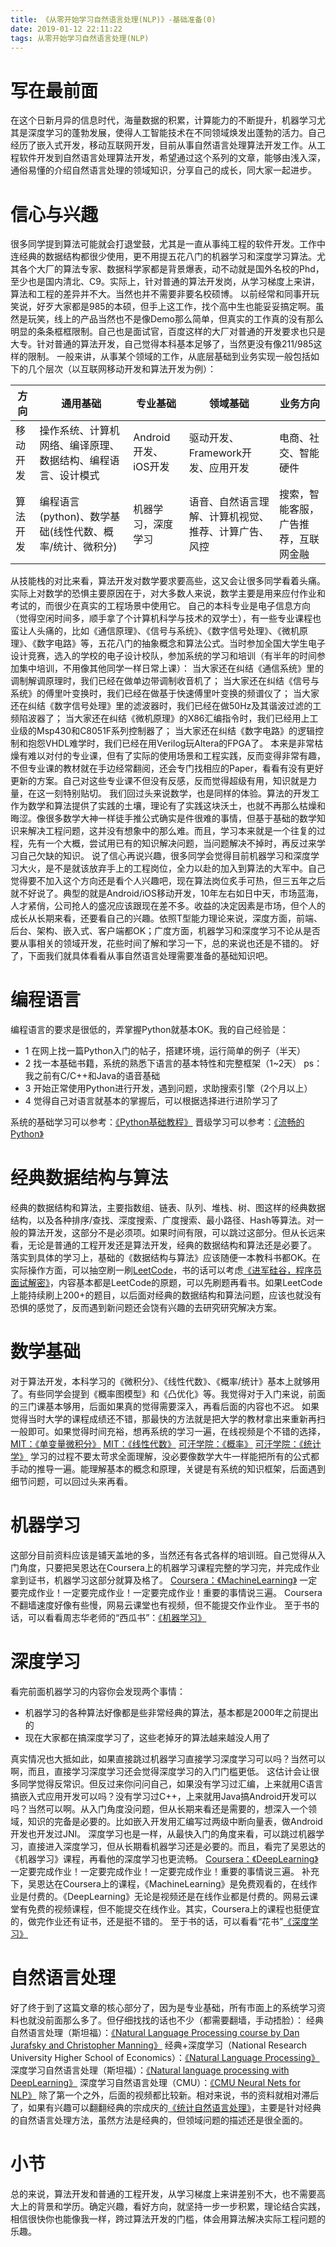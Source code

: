 ```yaml
---
title: 《从零开始学习自然语言处理(NLP)》-基础准备(0)
date: 2019-01-12 22:11:22
tags: 从零开始学习自然语言处理(NLP)
---
```

# 写在最前面
在这个日新月异的信息时代，海量数据的积累，计算能力的不断提升，机器学习尤其是深度学习的蓬勃发展，使得人工智能技术在不同领域焕发出蓬勃的活力。自己经历了嵌入式开发，移动互联网开发，目前从事自然语言处理算法开发工作。从工程软件开发到自然语言处理算法开发，希望通过这个系列的文章，能够由浅入深，通俗易懂的介绍自然语言处理的领域知识，分享自己的成长，同大家一起进步。
# 信心与兴趣
很多同学提到算法可能就会打退堂鼓，尤其是一直从事纯工程的软件开发。工作中连经典的数据结构都很少使用，更不用提五花八门的机器学习和深度学习算法。尤其各个大厂的算法专家、数据科学家都是背景爆表，动不动就是国外名校的Phd，至少也是国内清北、C9。实际上，针对普通的算法开发岗，从学习梯度上来讲，算法和工程的差异并不大。当然也并不需要非要名校硕博。
以前经常和同事开玩笑说，好歹大家都是985的本硕，但手上这工作，找个高中生也能妥妥搞定啊。虽然是玩笑，线上的产品当然也不是像Demo那么简单，但真实的工作真的没有那么明显的条条框框限制。自己也是面试官，百度这样的大厂对普通的开发要求也只是大专。针对普通的算法开发，自己觉得本科基本足够了，当然更没有像211/985这样的限制。
一般来讲，从事某个领域的工作，从底层基础到业务实现一般包括如下的几个层次（以互联网移动开发和算法开发为例）：

|方向|通用基础|专业基础|领域基础|业务方向|
|------|------|------|------|------|
|移动开发|操作系统、计算机网络、编译原理、数据结构、编程语言、设计模式|Android开发、iOS开发|驱动开发、Framework开发、应用开发|电商、社交、智能硬件|
|算法开发|编程语言(python)、数学基础(线性代数、概率/统计、微积分)|机器学习，深度学习|语音、自然语言理解、计算机视觉、推荐、计算广告、风控|搜索，智能客服，广告推荐，互联网金融|

从技能栈的对比来看，算法开发对数学要求要高些，这又会让很多同学看着头痛。实际上对数学的恐惧主要原因在于，对大多数人来说，数学主要是用来应付作业和考试的，而很少在真实的工程场景中使用它。
自己的本科专业是电子信息方向（觉得空闲时间多，顺手拿了个计算机科学与技术的双学士），有一些专业课程也蛮让人头痛的，比如《通信原理》、《信号与系统》、《数字信号处理》、《微机原理》、《数字电路》等，五花八门的抽象概念和算法公式。当时参加全国大学生电子设计竞赛，选入的学校的电子设计校队，参加系统的学习和培训（有半年的时间参加集中培训，不用像其他同学一样日常上课）：
当大家还在纠结《通信系统》里的调制解调原理时，我们已经在做单边带调制收音机了；
当大家还在纠结《信号与系统》的傅里叶变换时，我们已经在做基于快速傅里叶变换的频谱仪了；
当大家还在纠结《数字信号处理》里的滤波器时，我们已经在做50Hz及其谐波过滤的工频陷波器了；
当大家还在纠结《微机原理》的X86汇编指令时，我们已经用上工业级的Msp430和C8051F系列控制器了；
当大家还在纠结《数字电路》的逻辑控制和抱怨VHDL难学时，我们已经在用Verilog玩Altera的FPGA了。
本来是非常枯燥有难以对付的专业课，但有了实际的使用场景和工程实践，反而变得非常有趣，不但专业课的教材就在手边经常翻阅，还会专门找相应的Paper，看看有没有更好更新的方案。自己对这些专业课不但没有反感，反而觉得超级有用，知识就是力量，在这一刻特别贴切。
我们回过头来说数学，也是同样的体验。算法的开发工作为数学和算法提供了实践的土壤，理论有了实践这块沃土，也就不再那么枯燥和晦涩。像很多数学大神一样徒手推公式确实是件很难的事情，但基于基础的数学知识来解决工程问题，这并没有想象中的那么难。而且，学习本来就是一个往复的过程，先有一个大概，尝试用已有的知识解决问题，当问题解决不掉时，再反过来学习自己欠缺的知识。
说了信心再说兴趣，很多同学会觉得目前机器学习和深度学习大火，是不是就该放弃手上的工程岗位，全力以赴的加入到算法的大军中。自己觉得要不加入这个方向还是看个人兴趣吧，现在算法岗位炙手可热，但三五年之后就不好说了。典型的就是Android/iOS移动开发，10年左右如日中天，市场蓝海，人才紧俏，公司抢人的盛况应该跟现在差不多。收益的决定因素是市场，但个人的成长从长期来看，还要看自己的兴趣。依照T型能力理论来说，深度方面，前端、后台、架构、嵌入式、客户端都OK；广度方面，机器学习和深度学习不论从是否要从事相关的领域开发，花些时间了解和学习一下，总的来说也还是不错的。
好了，下面我们就具体看看从事自然语言处理需要准备的基础知识吧。
# 编程语言
编程语言的要求是很低的，弄掌握Python就基本OK。我的自己经验是：
* 1 在网上找一篇Python入门的帖子，搭建环境，运行简单的例子（半天）
* 2 找一本基础书籍，系统的熟悉下语言的基本特性和完整框架（1~2天）
ps：我之前有C/C++和Java的语音基础
* 3 开始正常使用Python进行开发，遇到问题，求助搜索引擎（2个月以上）
* 4 觉得自己对语言就基本的掌握后，可以根据选择进行进阶学习了

系统的基础学习可以参考：[《Python基础教程》](https://item.jd.com/12279949.html)
晋级学习可以参考：[《流畅的Python》](https://item.jd.com/12186192.html)
# 经典数据结构与算法
经典的数据结构和算法，主要指数组、链表、队列、堆栈、树、图这样的经典数据结构，以及各种排序/查找、深度搜索、广度搜索、最小路径、Hash等算法。对一般的算法开发，这部分不是必须项。如果时间有限，可以跳过这部分。但从长远来看，无论是普通的工程开发还是算法开发，经典的数据结构和算法还是必要了。
落实到具体的学习上，基础的《数据结构与算法》应该随便一本教科书都OK。在实际操作方面，可以抽空刷一刷[LeetCode](https://leetcode.com/)，书的话可以考虑[《进军硅谷，程序员面试解密》](https://item.jd.com/39977813000.html)，内容基本都是LeetCode的原题，可以先刷题再看书。如果LeetCode上能持续刷上200+的题目，以后面对经典的数据结构和算法问题，应该也就没有恐惧的感觉了，反而遇到新问题还会饶有兴趣的去研究研究解决方案。
# 数学基础
对于算法开发，本科学习的《微积分》、《线性代数》、《概率/统计》基本上就够用了。有些同学会提到《概率图模型》和《凸优化》等。我觉得对于入门来说，前面的三门课基本够用，后面如果真的觉得需要深入，再看后面的内容也不迟。
如果觉得当时大学的课程成绩还不错，那最快的方法就是把大学的教材拿出来重新再扫一般即可。如果觉得时间充裕，想再系统的学习一遍，在线视频是个不错的选择，
[MIT：《单变量微积分》](http://open.163.com/special/sp/singlevariablecalculus.html)
[MIT：《线性代数》](http://open.163.com/special/opencourse/daishu.html)
[可汗学院：《概率》](http://open.163.com/special/Khan/probability.html)
[可汗学院：《统计学》](http://open.163.com/special/Khan/khstatistics.html)
学习的过程不要太苛求全面理解，没必要像数学大牛一样能把所有的公式都手动的推导一遍。能理解基本的概念和原理，关键是有系统的知识框架，后面遇到细节问题，可以回过头来再看。
# 机器学习
这部分目前资料应该是铺天盖地的多，当然还有各式各样的培训班。自己觉得从入门角度，只要把吴恩达在Coursera上的机器学习课程完整的学习完，并完成作业拿到证书，机器学习这部分就算及格了。
[Coursera：《MachineLearning》](https://www.coursera.org/learn/machine-learning)
一定要完成作业！一定要完成作业！一定要完成作业！重要的事情说三遍。
Coursera不翻墙速度好像有些慢，网易云课堂也有视频，但不能提交作业作业。
至于书的话，可以看看周志华老师的“西瓜书”：[《机器学习》](https://item.jd.com/11867803.html)
# 深度学习
看完前面机器学习的内容你会发现两个事情：
* 机器学习的各种算法好像都是些非常经典的算法，基本都是2000年之前提出的
* 现在大家都在搞深度学习了，这些老掉牙的算法越来越没人用了

真实情况也大抵如此，如果直接跳过机器学习直接学习深度学习可以吗？当然可以啊，而且，直接学习深度学习还会觉得深度学习的入门门槛更低。
这估计会让很多同学觉得反常识。但反过来你问问自己，如果没有学习过汇编，上来就用C语言搞嵌入式应用开发可以吗？没有学习过C++，上来就用Java搞Android开发可以吗？当然可以啊。从入门角度没问题，但从长期来看还是需要的，想深入一个领域，知识的完备是必要的。比如嵌入开发用汇编写过两级中断向量表，做Android开发也开发过JNI。
深度学习也是一样，从最快入门的角度来看，可以跳过机器学习，直接进入深度学习，但从长期看机器学习还是必要的。而且，看完了吴恩达的《机器学习》课程，再看他的深度学习也更流畅。
[Coursera：《DeepLearning》](https://mooc.study.163.com/smartSpec/detail/1001319001.htm)
一定要完成作业！一定要完成作业！一定要完成作业！重要的事情说三遍。
补充下，吴恩达在Coursera上的课程，《MachineLearning》是免费观看的，在线作业是付费的。《DeepLearning》无论是视频还是在线作业都是付费的。网易云课堂有免费的视频课程，但不能提交在线作业。其实，Coursera上的课程也挺便宜的，做完作业还有证书，还是挺不错的。
至于书的话，可以看看“花书”[《深度学习》](https://item.jd.com/12128543.html)
# 自然语言处理
好了终于到了这篇文章的核心部分了，因为是专业基础，所有市面上的系统学习资料也就没前面那么多了。但仔细找找的话也不少（都需要翻墙，手动捂脸）：
经典自然语言处理（斯坦福）：[《Natural Language Processing course by Dan Jurafsky and Christopher Manning》](https://www.youtube.com/playlist?list=PLQiyVNMpDLKnZYBTUOlSI9mi9wAErFtFm)
经典+深度学习（National Research University Higher School of Economics）：[《Natural Language Processing》](https://www.coursera.org/learn/language-processing)
深度学习自然语言处理（斯坦福）：[《Natural language processing with DeepLearning》](https://www.youtube.com/playlist?list=PL3FW7Lu3i5Jsnh1rnUwq_TcylNr7EkRe6)
深度学习自然语言处理（CMU）：[《CMU Neural Nets for NLP》](https://www.youtube.com/playlist?list=PL8PYTP1V4I8Ba7-rY4FoB4-jfuJ7VDKEE)
除了第一个之外，后面的视频都比较新。相对来说，书的资料就相对滞后了，如果有兴趣可以翻翻经典的宗成庆的[《统计自然语言处理》](https://item.jd.com/1040675628.html)，主要是针对经典的自然语言处理方法，虽然方法是经典的，但领域问题的描述还是很全面的。
# 小节
总的来说，算法开发和普通的工程开发，从学习梯度上来讲差别不大，也不需要高大上的背景和学历。确定兴趣，看好方向，就坚持一步一步积累，理论结合实践，相信很快你也能像我一样，跨过算法开发的门槛，体会用算法解决实际工程问题的乐趣。